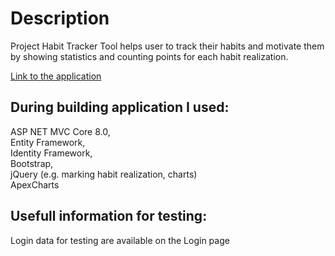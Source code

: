 # Description
Project Habit Tracker Tool helps user to track their habits and motivate them by showing statistics and counting points for each habit realization.

[Link to the application](https://habittracker.codingproject.hostingasp.pl/)

## During building application  I used:
ASP NET MVC Core 8.0, <br>
Entity Framework, <br>
Identity Framework,  <br>
Bootstrap, <br>
jQuery (e.g. marking habit realization, charts) <br>
ApexCharts <br>

## Usefull information for testing:

Login data for testing are available on the Login page

